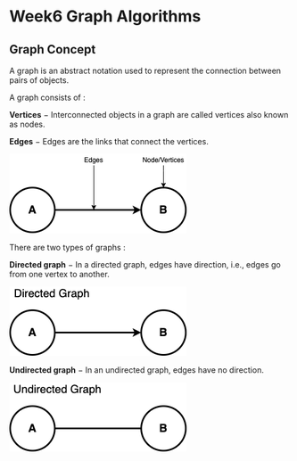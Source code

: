 # Week6 Graph Algorithms

## Graph Concept

A graph is an abstract notation used to represent the connection between pairs of objects.

A graph consists of :

**Vertices** − Interconnected objects in a graph are called vertices also known as nodes.

**Edges** − Edges are the links that connect the vertices.

![graph-edge-and-vertices](images/graph-edge-and-vertices.png)

There are two types of graphs :

**Directed graph** − In a directed graph, edges have direction, i.e., edges go from one vertex to another.

![directed-graph](images/directed-graph.png)

**Undirected graph** − In an undirected graph, edges have no direction.

![graph-edge-and-vertices](images/undirected-graph.png)
